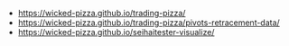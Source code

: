 - https://wicked-pizza.github.io/trading-pizza/
- https://wicked-pizza.github.io/trading-pizza/pivots-retracement-data/
- https://wicked-pizza.github.io/seihaitester-visualize/
